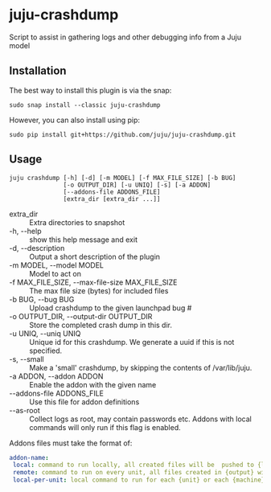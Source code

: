 # juju-crashdump

Script to assist in gathering logs and other debugging info from a Juju model

## Installation

The best way to install this plugin is via the snap:

```
sudo snap install --classic juju-crashdump
```

However, you can also install using pip:

```
sudo pip install git+https://github.com/juju/juju-crashdump.git
```


## Usage

```
juju crashdump [-h] [-d] [-m MODEL] [-f MAX_FILE_SIZE] [-b BUG]
               [-o OUTPUT_DIR] [-u UNIQ] [-s] [-a ADDON]
               [--addons-file ADDONS_FILE]
               [extra_dir [extra_dir ...]]
```

<dl>
<dt>extra_dir</dt>
<dd>Extra directories to snapshot</dd>
<dt>-h, --help</dt>
<dd>show this help message and exit</dd>
<dt>-d, --description</dt>
<dd>Output a short description of the plugin</dd>
<dt>-m MODEL, --model MODEL</dt>
<dd>Model to act on</dd>
<dt>-f MAX_FILE_SIZE, --max-file-size MAX_FILE_SIZE</dt>
<dd>The max file size (bytes) for included files</dd>
<dt>-b BUG, --bug BUG</dt>
<dd>Upload crashdump to the given launchpad bug #</dd>
<dt>-o OUTPUT_DIR, --output-dir OUTPUT_DIR</dt>
<dd>Store the completed crash dump in this dir.</dd>
<dt>-u UNIQ, --uniq UNIQ</dt>
<dd>Unique id for this crashdump. We generate a uuid if this is not specified.</dd>
<dt>-s, --small</dt>
<dd>Make a 'small' crashdump, by skipping the contents of /var/lib/juju.</dd>
<dt>-a ADDON, --addon ADDON</dt>
<dd>Enable the addon with the given name</dd>
<dt>--addons-file ADDONS_FILE</dt>
<dd>Use this file for addon definitions</dd>
<dt>--as-root</dt>
<dd>Collect logs as root, may contain passwords etc. Addons with local commands will only run if this flag is enabled.</dd>
</dl>

Addons files must take the format of:
```yaml
addon-name:
 local: command to run locally, all created files will be  pushed to {location} on all units.
 remote: command to run on every unit, all files created in {output} will be saved in the crashdump.
 local-per-unit: local command to run for each {unit} or each {machine}. Std output will be saved.
```
